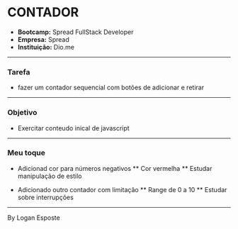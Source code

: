 # CONTADOR

* **Bootcamp:** Spread FullStack Developer
* **Empresa:** Spread
* **Instituição:** Dio.me 

---

### Tarefa

* fazer um contador sequencial com botões de adicionar e  retirar

---

### Objetivo

* Exercitar conteudo inical de javascript

---

### Meu toque

* Adicionad cor para números negativos
	** Cor vermelha
	** Estudar manipulação de estilo

* Adicionado outro contador com limitação
	** Range de 0 a 10
	** Estudar sobre interrupções

---

By Logan Esposte
